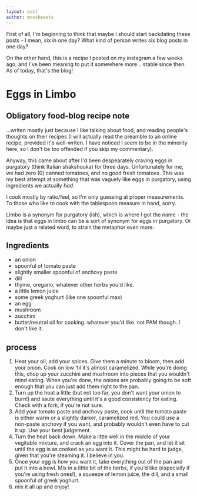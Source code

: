 ```yaml
---
layout: post
author: mossbeasts
---
```

First of all, I'm beginning to think that maybe I should start backdating these posts - I mean, six in one day? What kind of person writes six blog posts in one day?

On the other hand, this is a recipe I posted on my instagram a few weeks ago, and I've been meaning to put it somewhere more... stable since then. As of today, that's the blog!

# Eggs in Limbo
## Obligatory food-blog recipe note
...writen mostly just because I like talking about food, and reading people's thoughts on their recipes (I will actually read the preamble to an online recipe, provided it's well-writen. I have noticed I seem to be in the minority here, so I don't be *too* offended if you skip my commentary).

Anyway, this came about after I'd been despearately craving eggs in purgatory (think Italian shakshouka) for three days. Unfortunately for me, we had zero (0) canned tomatoes, and no good fresh tomatoes. This was my best attempt at something that was vaguely like eggs in purgatory, using ingredients we actually *had*.

I cook mostly by ratio/feel, so I'm only guessing at proper measurements. To those who like to cook with the tablespoon measure in hand, sorry.

Limbo is a synonym for purgatory (ish), which is where I got the name - the idea is that eggs in limbo can be a sort of synonym for eggs in purgatory. Or maybe just a related word, to strain the metaphor even more.

## Ingredients

- an onion
- spoonful of tomato paste
- slightly smaller spoonful of anchovy paste
- dill
- thyme, oregano, whatever other herbs you'd like.
- a little lemon juice
- some greek yoghurt (like one spoonful max)
- an egg
- mushroom
- zucchini
- butter/neutral oil for cooking. whatever you'd like. not PAM though. I don't like it.

## process

1. Heat your oil, add your spices. Give them a minute to bloom, then add your onion. Cook on low 'til it's almost caramelized. While you're doing this, chop up your zucchini and mushroom into pieces that you wouldn't mind eating. When you're done, the onions are probably going to be soft enough that you can just add them right to the pan.
2. Turn up the heat a little (but not too far, you don't want your onion to burn!) and saute everything until it's a good consistency for eating. Check with a fork, if you're not sure.
3. Add your tomato paste and anchovy paste, cook until the tomato paste is either warm or a slightly darker, caramelized red. You could use a non-paste anchovy if you want, and probably wouldn't even have to cut it up. Use your best judgement.
4. Turn the heat back down. Make a little well in the middle of your vegitable mixture, and crack an egg into it. Cover the pan, and let it sit until the egg is as cooked as you want it. This might be hard to judge, given that you're steaming it. I believe in you.
5. Once your egg is how you want it, take everything out of the pan and put it into a bowl. Mix in a little bit of the herbs, if you'd like (especially if you're using fresh ones!), a squeeze of lemon juice, the dill, and a small spoonful of greek yoghurt.
6. mix it all up and enjoy!
